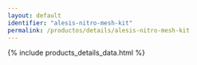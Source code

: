 ```yaml
---
layout: default
identifier: "alesis-nitro-mesh-kit"
permalink: /productos/details/alesis-nitro-mesh-kit
---
```


{% include products_details_data.html %}
